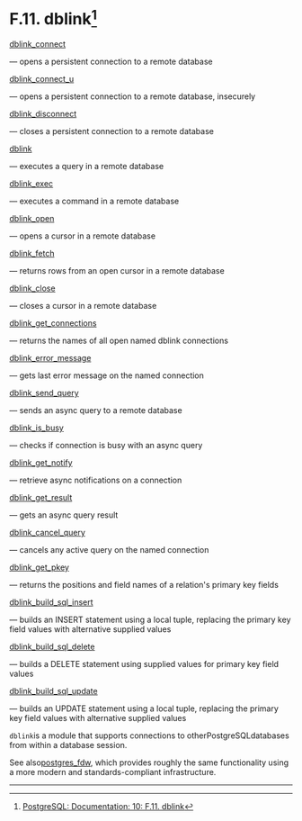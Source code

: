 # F.11. dblink[^1]

[dblink\_connect](https://www.postgresql.org/docs/10/static/contrib-dblink-connect.html)

— opens a persistent connection to a remote database

[dblink\_connect\_u](https://www.postgresql.org/docs/10/static/contrib-dblink-connect-u.html)

— opens a persistent connection to a remote database, insecurely

[dblink\_disconnect](https://www.postgresql.org/docs/10/static/contrib-dblink-disconnect.html)

— closes a persistent connection to a remote database

[dblink](https://www.postgresql.org/docs/10/static/contrib-dblink-function.html)

— executes a query in a remote database

[dblink\_exec](https://www.postgresql.org/docs/10/static/contrib-dblink-exec.html)

— executes a command in a remote database

[dblink\_open](https://www.postgresql.org/docs/10/static/contrib-dblink-open.html)

— opens a cursor in a remote database

[dblink\_fetch](https://www.postgresql.org/docs/10/static/contrib-dblink-fetch.html)

— returns rows from an open cursor in a remote database

[dblink\_close](https://www.postgresql.org/docs/10/static/contrib-dblink-close.html)

— closes a cursor in a remote database

[dblink\_get\_connections](https://www.postgresql.org/docs/10/static/contrib-dblink-get-connections.html)

— returns the names of all open named dblink connections

[dblink\_error\_message](https://www.postgresql.org/docs/10/static/contrib-dblink-error-message.html)

— gets last error message on the named connection

[dblink\_send\_query](https://www.postgresql.org/docs/10/static/contrib-dblink-send-query.html)

— sends an async query to a remote database

[dblink\_is\_busy](https://www.postgresql.org/docs/10/static/contrib-dblink-is-busy.html)

— checks if connection is busy with an async query

[dblink\_get\_notify](https://www.postgresql.org/docs/10/static/contrib-dblink-get-notify.html)

— retrieve async notifications on a connection

[dblink\_get\_result](https://www.postgresql.org/docs/10/static/contrib-dblink-get-result.html)

— gets an async query result

[dblink\_cancel\_query](https://www.postgresql.org/docs/10/static/contrib-dblink-cancel-query.html)

— cancels any active query on the named connection

[dblink\_get\_pkey](https://www.postgresql.org/docs/10/static/contrib-dblink-get-pkey.html)

— returns the positions and field names of a relation's primary key fields

[dblink\_build\_sql\_insert](https://www.postgresql.org/docs/10/static/contrib-dblink-build-sql-insert.html)

— builds an INSERT statement using a local tuple, replacing the primary key field values with alternative supplied values

[dblink\_build\_sql\_delete](https://www.postgresql.org/docs/10/static/contrib-dblink-build-sql-delete.html)

— builds a DELETE statement using supplied values for primary key field values

[dblink\_build\_sql\_update](https://www.postgresql.org/docs/10/static/contrib-dblink-build-sql-update.html)

— builds an UPDATE statement using a local tuple, replacing the primary key field values with alternative supplied values



`dblink`is a module that supports connections to otherPostgreSQLdatabases from within a database session.

See also[postgres\_fdw](https://www.postgresql.org/docs/10/static/postgres-fdw.html), which provides roughly the same functionality using a more modern and standards-compliant infrastructure.

---



[^1]:  [PostgreSQL: Documentation: 10: F.11. dblink](https://www.postgresql.org/docs/10/static/dblink.html)

